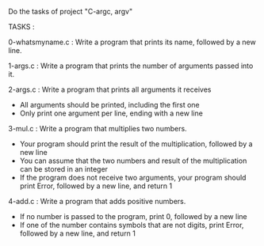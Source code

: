 Do the tasks of project "C-argc, argv"

TASKS :

0-whatsmyname.c : Write a program that prints its name, followed by a new line.

1-args.c : Write a program that prints the number of arguments passed into it.

2-args.c : Write a program that prints all arguments it receives
- All arguments should be printed, including the first one
- Only print one argument per line, ending with a new line

3-mul.c : Write a program that multiplies two numbers.
- Your program should print the result of the multiplication, followed by a new line
- You can assume that the two numbers and result of the multiplication can be stored in an integer
- If the program does not receive two arguments, your program should print Error, followed by a new line, and return 1

4-add.c : Write a program that adds positive numbers.
- If no number is passed to the program, print 0, followed by a new line
- If one of the number contains symbols that are not digits, print Error, followed by a new line, and return 1
